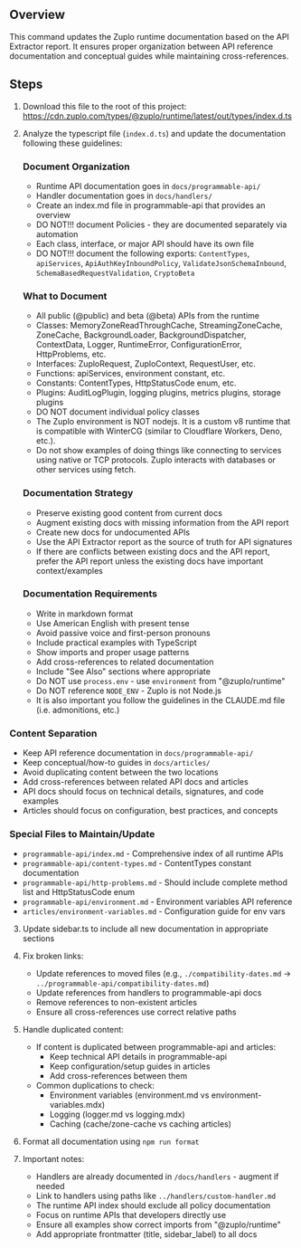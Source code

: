 ## Overview

This command updates the Zuplo runtime documentation based on the API Extractor
report. It ensures proper organization between API reference documentation and
conceptual guides while maintaining cross-references.

## Steps

1. Download this file to the root of this project:
   https://cdn.zuplo.com/types/@zuplo/runtime/latest/out/types/index.d.ts

2. Analyze the typescript file (`index.d.ts`) and update the documentation
   following these guidelines:

   ### Document Organization
   - Runtime API documentation goes in `docs/programmable-api/`
   - Handler documentation goes in `docs/handlers/`
   - Create an index.md file in programmable-api that provides an overview
   - DO NOT!!! document Policies - they are documented separately via automation
   - Each class, interface, or major API should have its own file
   - DO NOT!!! document the following exports: `ContentTypes`, `apiServices`,
     `ApiAuthKeyInboundPolicy`, `ValidateJsonSchemaInbound`,
     `SchemaBasedRequestValidation`, `CryptoBeta`

   ### What to Document
   - All public (@public) and beta (@beta) APIs from the runtime
   - Classes: MemoryZoneReadThroughCache, StreamingZoneCache, ZoneCache,
     BackgroundLoader, BackgroundDispatcher, ContextData, Logger, RuntimeError,
     ConfigurationError, HttpProblems, etc.
   - Interfaces: ZuploRequest, ZuploContext, RequestUser, etc.
   - Functions: apiServices, environment constant, etc.
   - Constants: ContentTypes, HttpStatusCode enum, etc.
   - Plugins: AuditLogPlugin, logging plugins, metrics plugins, storage plugins
   - DO NOT document individual policy classes
   - The Zuplo environment is NOT nodejs. It is a custom v8 runtime that is
     compatible with WinterCG (similar to Cloudflare Workers, Deno, etc.).
   - Do not show examples of doing things like connecting to services using
     native or TCP protocols. Zuplo interacts with databases or other services
     using fetch.

   ### Documentation Strategy
   - Preserve existing good content from current docs
   - Augment existing docs with missing information from the API report
   - Create new docs for undocumented APIs
   - Use the API Extractor report as the source of truth for API signatures
   - If there are conflicts between existing docs and the API report, prefer the
     API report unless the existing docs have important context/examples

   ### Documentation Requirements
   - Write in markdown format
   - Use American English with present tense
   - Avoid passive voice and first-person pronouns
   - Include practical examples with TypeScript
   - Show imports and proper usage patterns
   - Add cross-references to related documentation
   - Include "See Also" sections where appropriate
   - Do NOT use `process.env` - use `environment` from "@zuplo/runtime"
   - Do NOT reference `NODE_ENV` - Zuplo is not Node.js
   - It is also important you follow the guidelines in the CLAUDE.md file (i.e.
     admonitions, etc.)

### Content Separation

- Keep API reference documentation in `docs/programmable-api/`
- Keep conceptual/how-to guides in `docs/articles/`
- Avoid duplicating content between the two locations
- Add cross-references between related API docs and articles
- API docs should focus on technical details, signatures, and code examples
- Articles should focus on configuration, best practices, and concepts

### Special Files to Maintain/Update

- `programmable-api/index.md` - Comprehensive index of all runtime APIs
- `programmable-api/content-types.md` - ContentTypes constant documentation
- `programmable-api/http-problems.md` - Should include complete method list and
  HttpStatusCode enum
- `programmable-api/environment.md` - Environment variables API reference
- `articles/environment-variables.md` - Configuration guide for env vars

3. Update sidebar.ts to include all new documentation in appropriate sections

4. Fix broken links:
   - Update references to moved files (e.g., `./compatibility-dates.md` →
     `../programmable-api/compatibility-dates.md`)
   - Update references from handlers to programmable-api docs
   - Remove references to non-existent articles
   - Ensure all cross-references use correct relative paths

5. Handle duplicated content:
   - If content is duplicated between programmable-api and articles:
     - Keep technical API details in programmable-api
     - Keep configuration/setup guides in articles
     - Add cross-references between them
   - Common duplications to check:
     - Environment variables (environment.md vs environment-variables.mdx)
     - Logging (logger.md vs logging.mdx)
     - Caching (cache/zone-cache vs caching articles)

6. Format all documentation using `npm run format`

7. Important notes:
   - Handlers are already documented in `/docs/handlers` - augment if needed
   - Link to handlers using paths like `../handlers/custom-handler.md`
   - The runtime API index should exclude all policy documentation
   - Focus on runtime APIs that developers directly use
   - Ensure all examples show correct imports from "@zuplo/runtime"
   - Add appropriate frontmatter (title, sidebar_label) to all docs
